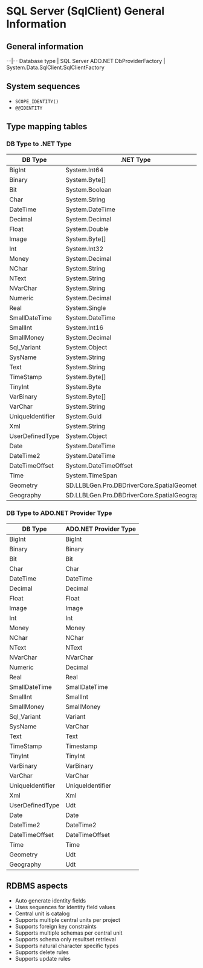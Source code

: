 ﻿SQL Server (SqlClient) General Information
===============

## General information

--|--
Database type | SQL Server
ADO.NET DbProviderFactory | System.Data.SqlClient.SqlClientFactory

## System sequences

* `SCOPE_IDENTITY()`
* `@@IDENTITY`

## Type mapping tables

### DB Type to .NET Type

DB Type | .NET Type
--|--
BigInt | System.Int64
Binary | System.Byte[]
Bit | System.Boolean
Char | System.String
DateTime | System.DateTime
Decimal | System.Decimal
Float | System.Double
Image | System.Byte[]
Int | System.Int32
Money | System.Decimal
NChar | System.String
NText | System.String
NVarChar | System.String
Numeric | System.Decimal
Real | System.Single
SmallDateTime | System.DateTime
SmallInt | System.Int16
SmallMoney | System.Decimal
Sql_Variant | System.Object
SysName | System.String
Text | System.String
TimeStamp | System.Byte[]
TinyInt | System.Byte
VarBinary | System.Byte[]
VarChar | System.String
UniqueIdentifier | System.Guid
Xml | System.String
UserDefinedType | System.Object
Date | System.DateTime
DateTime2 | System.DateTime
DateTimeOffset | System.DateTimeOffset
Time | System.TimeSpan
Geometry | SD.LLBLGen.Pro.DBDriverCore.SpatialGeometry
Geography | SD.LLBLGen.Pro.DBDriverCore.SpatialGeography

### DB Type to ADO.NET Provider Type

DB Type | ADO.NET Provider Type
--|--
BigInt | BigInt
Binary | Binary
Bit | Bit
Char | Char
DateTime | DateTime
Decimal | Decimal
Float | Float
Image | Image
Int | Int
Money | Money
NChar | NChar
NText | NText
NVarChar | NVarChar
Numeric | Decimal
Real | Real
SmallDateTime | SmallDateTime
SmallInt | SmallInt
SmallMoney | SmallMoney
Sql_Variant | Variant
SysName | VarChar
Text | Text
TimeStamp | Timestamp
TinyInt | TinyInt
VarBinary | VarBinary
VarChar | VarChar
UniqueIdentifier | UniqueIdentifier
Xml | Xml
UserDefinedType | Udt
Date | Date
DateTime2 | DateTime2
DateTimeOffset | DateTimeOffset
Time | Time
Geometry | Udt
Geography | Udt


## RDBMS aspects

* Auto generate identity fields
* Uses sequences for identity field values
* Central unit is catalog
* Supports multiple central units per project
* Supports foreign key constraints
* Supports multiple schemas per central unit
* Supports schema only resultset retrieval
* Supports natural character specific types
* Supports delete rules
* Supports update rules

